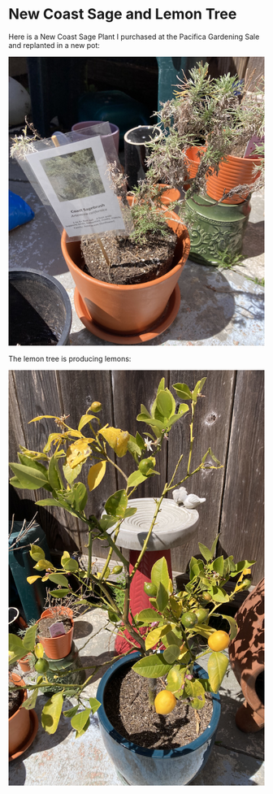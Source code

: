 # New Coast Sage and Lemon Tree

Here is a New Coast Sage Plant I purchased at the Pacifica
Gardening Sale and replanted in a new pot:

![New Coast Sage](img/02025-05-10-new-coast-sage.png)

The lemon tree is producing lemons:

![Lemon Tree](img/02025-05-10-lemon-tree.png)
